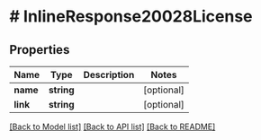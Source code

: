# # InlineResponse20028License

## Properties

Name | Type | Description | Notes
------------ | ------------- | ------------- | -------------
**name** | **string** |  | [optional]
**link** | **string** |  | [optional]

[[Back to Model list]](../../README.md#models) [[Back to API list]](../../README.md#endpoints) [[Back to README]](../../README.md)
